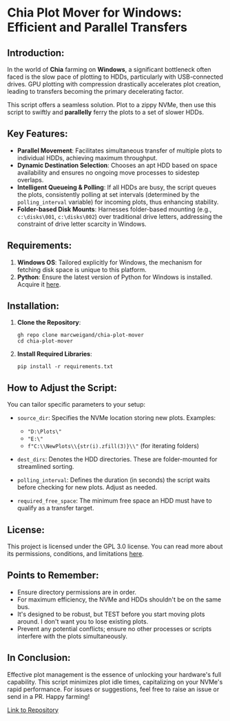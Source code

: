 # Chia Plot Mover for Windows: Efficient and Parallel Transfers

## Introduction:

In the world of **Chia** farming on **Windows**, a significant bottleneck often faced is the slow pace of plotting to HDDs, particularly with USB-connected drives. GPU plotting with compression drastically accelerates plot creation, leading to transfers becoming the primary decelerating factor.

This script offers a seamless solution. Plot to a zippy NVMe, then use this script to swiftly and **parallelly** ferry the plots to a set of slower HDDs.

## Key Features:

- **Parallel Movement**: Facilitates simultaneous transfer of multiple plots to individual HDDs, achieving maximum throughput.
- **Dynamic Destination Selection**: Chooses an apt HDD based on space availability and ensures no ongoing move processes to sidestep overlaps.
- **Intelligent Queueing & Polling**: If all HDDs are busy, the script queues the plots, consistently polling at set intervals (determined by the `polling_interval` variable) for incoming plots, thus enhancing stability.
- **Folder-based Disk Mounts**: Harnesses folder-based mounting (e.g., `c:\disks\001`, `c:\disks\002`) over traditional drive letters, addressing the constraint of drive letter scarcity in Windows.

## Requirements:

1. **Windows OS**: Tailored explicitly for Windows, the mechanism for fetching disk space is unique to this platform.
2. **Python**: Ensure the latest version of Python for Windows is installed. Acquire it [here](https://www.python.org/downloads/windows/).

## Installation:

1. **Clone the Repository**:
   ```
   gh repo clone marcweigand/chia-plot-mover
   cd chia-plot-mover
   ```

2. **Install Required Libraries**:
   ```
   pip install -r requirements.txt
   ```

## How to Adjust the Script:

You can tailor specific parameters to your setup:

- `source_dir`: Specifies the NVMe location storing new plots. Examples:
  - `"D:\Plots\"`
  - `"E:\"`
  - `f"C:\\NewPlots\\{str(i).zfill(3)}\\"` (for iterating folders)

- `dest_dirs`: Denotes the HDD directories. These are folder-mounted for streamlined sorting.
- `polling_interval`: Defines the duration (in seconds) the script waits before checking for new plots. Adjust as needed.
- `required_free_space`: The minimum free space an HDD must have to qualify as a transfer target.

## License:

This project is licensed under the GPL 3.0 license. You can read more about its permissions, conditions, and limitations [here](https://www.gnu.org/licenses/gpl-3.0.html).

## Points to Remember:

- Ensure directory permissions are in order.
- For maximum efficiency, the NVMe and HDDs shouldn't be on the same bus.
- It's designed to be robust, but TEST before you start moving plots around. I don't want you to lose existing plots.
- Prevent any potential conflicts; ensure no other processes or scripts interfere with the plots simultaneously.

## In Conclusion:

Effective plot management is the essence of unlocking your hardware's full capability. This script minimizes plot idle times, capitalizing on your NVMe's rapid performance. For issues or suggestions, feel free to raise an issue or send in a PR. Happy farming!

[Link to Repository](https://github.com/marcweigand/chia-plot-mover.git)
